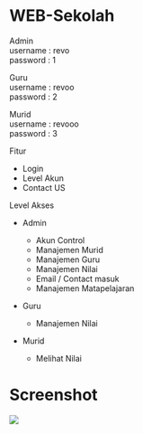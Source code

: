 # WEB-Sekolah

Admin <br>
username	: revo <br>
password	: 1 

Guru <br>
username	: revoo <br>
password	: 2 <br>

Murid <br>
username	: revooo <br>
password	: 3 <br>


 Fitur
 - Login
 - Level Akun
 - Contact US
 
 Level Akses
 - Admin
   + Akun Control
   + Manajemen Murid
   + Manajemen Guru
   + Manajemen Nilai
   + Email / Contact masuk  
   + Manajemen Matapelajaran
   
 - Guru
   + Manajemen Nilai
   
 - Murid
   + Melihat Nilai
   
# Screenshot
<img src=https://github.com/romadebrian/WEB-Sekolah/blob/master/Screenshot.png />
